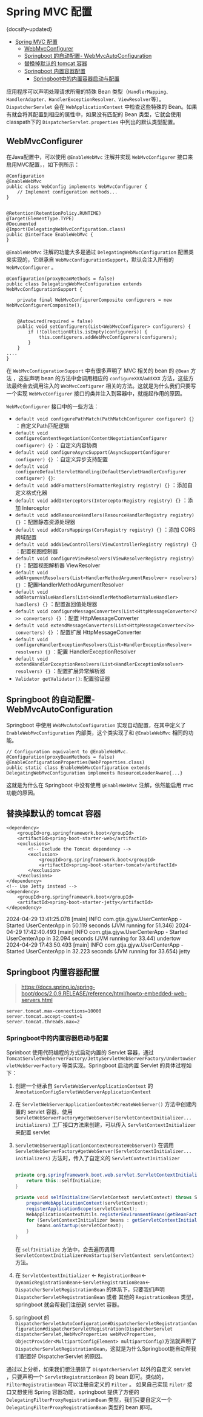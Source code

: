 #  Spring MVC 配置
{docsify-updated}

- [Spring MVC 配置](#spring-mvc-配置)
	- [WebMvcConfigurer](#webmvcconfigurer)
	- [Springboot 的自动配置- WebMvcAutoConfiguration](#springboot-的自动配置--webmvcautoconfiguration)
	- [替换掉默认的 tomcat 容器](#替换掉默认的-tomcat-容器)
	- [Springboot 内置容器配置](#springboot-内置容器配置)
		- [Springboot中的内置容器启动与配置](#springboot中的内置容器启动与配置)

应用程序可以声明处理请求所需的特殊 Bean 类型（`HandlerMapping、HandlerAdapter、HandlerExceptionResolver、ViewResolver`等）。 `DispatcherServlet` 会在 `WebApplicationContext` 中检查这些特殊的 Bean。如果有就会将其配置到相应的属性中，如果没有匹配的 Bean 类型，它就会使用classpath下的 `DispatcherServlet.properties` 中列出的默认类型配置。

## WebMvcConfigurer
在Java配置中，可以使用 `@EnableWebMvc` 注解并实现 `WebMvcConfigurer` 接口来启用MVC配置，，如下例所示：

```
@Configuration
@EnableWebMvc
public class WebConfig implements WebMvcConfigurer {
	// Implement configuration methods...
}


@Retention(RetentionPolicy.RUNTIME)
@Target(ElementType.TYPE)
@Documented
@Import(DelegatingWebMvcConfiguration.class)
public @interface EnableWebMvc {
}
```

`@EnableWebMvc` 注解的功能大多是通过 `DelegatingWebMvcConfiguration` 配置类来实现的，它继承自 `WebMvcConfigurationSupport`，默认会注入所有的 `WebMvcConfigurer` 。
```
@Configuration(proxyBeanMethods = false)
public class DelegatingWebMvcConfiguration extends WebMvcConfigurationSupport {

	private final WebMvcConfigurerComposite configurers = new WebMvcConfigurerComposite();


	@Autowired(required = false)
	public void setConfigurers(List<WebMvcConfigurer> configurers) {
		if (!CollectionUtils.isEmpty(configurers)) {
			this.configurers.addWebMvcConfigurers(configurers);
		}
	}
....
}
```
在 `WebMvcConfigurationSupport` 中有很多声明了 MVC 相关的 bean 的 `@Bean` 方法 ，这些声明 bean 的方法中会调用相应的 `configureXXX`/`addXXX` 方法，这些方法最终会去调用注入的 `WebMvcConfigurer` 相关的方法。这就是为什么我们只要写一个实现 `WebMvcConfigurer` 接口的类并注入到容器中，就能起作用的原因。

`WebMvcConfigurer` 接口中的一些方法：

+ `default void configurePathMatch(PathMatchConfigurer configurer) {} ` ：自定义Path匹配逻辑
+ `default void configureContentNegotiation(ContentNegotiationConfigurer configurer) {}` ：自定义内容协商
+ `default void configureAsyncSupport(AsyncSupportConfigurer configurer) {}` ：自定义异步支持配置
+ `default void configureDefaultServletHandling(DefaultServletHandlerConfigurer configurer) {}`: 
+ `default void addFormatters(FormatterRegistry registry) {}` ：添加自定义格式化器
+ `default void addInterceptors(InterceptorRegistry registry) {}` ：添加 Interceptor
+ `default void addResourceHandlers(ResourceHandlerRegistry registry) {}` ：配置静态资源处理器
+ `default void addCorsMappings(CorsRegistry registry) {}` ：添加 CORS 跨域配置
+ `default void addViewControllers(ViewControllerRegistry registry) {}` ：配置视图控制器
+ `default void configureViewResolvers(ViewResolverRegistry registry) {}` ：配置视图解析器 ViewResolver 
+ `default void addArgumentResolvers(List<HandlerMethodArgumentResolver> resolvers) {}` ：配置HandlerMethodArgumentResolver
+ `default void addReturnValueHandlers(List<HandlerMethodReturnValueHandler> handlers) {}` ：配置返回值处理器
+ `default void configureMessageConverters(List<HttpMessageConverter<?>> converters) {}` ：配置 HttpMessageConverter
+ `default void extendMessageConverters(List<HttpMessageConverter<?>> converters) {}` ：配置扩展 HttpMessageConverter
+ `default void configureHandlerExceptionResolvers(List<HandlerExceptionResolver> resolvers) {}` ：配置 HandlerExceptionResolver
+ `default void extendHandlerExceptionResolvers(List<HandlerExceptionResolver> resolvers) {}` ：配置扩展异常解析器
+ `Validator getValidator()`: 配置验证器

## Springboot 的自动配置- WebMvcAutoConfiguration
Springboot 中使用 `WebMvcAutoConfiguration` 实现自动配置，在其中定义了 `EnableWebMvcConfiguration` 内部类，这个类实现了和 `@EnableWebMvc` 相同的功能。
```
// Configuration equivalent to @EnableWebMvc.
@Configuration(proxyBeanMethods = false)
@EnableConfigurationProperties(WebProperties.class)
public static class EnableWebMvcConfiguration extends DelegatingWebMvcConfiguration implements ResourceLoaderAware{...}
```
这就是为什么在 Springboot 中没有使用 `@EnableWebMvc` 注解，依然能启用 mvc 功能的原因。


## 替换掉默认的 tomcat 容器
```
<dependency>
	<groupId>org.springframework.boot</groupId>
	<artifactId>spring-boot-starter-web</artifactId>
	<exclusions>
		<!-- Exclude the Tomcat dependency -->
		<exclusion>
			<groupId>org.springframework.boot</groupId>
			<artifactId>spring-boot-starter-tomcat</artifactId>
		</exclusion>
	</exclusions>
</dependency>
<!-- Use Jetty instead -->
<dependency>
	<groupId>org.springframework.boot</groupId>
	<artifactId>spring-boot-starter-jetty</artifactId>
</dependency>
```
2024-04-29 13:41:25.078 [main] INFO  com.gtja.gjyw.UserCenterApp  - Started UserCenterApp in 50.119 seconds (JVM running for 51.346)
2024-04-29 17:42:40.493 [main] INFO  com.gtja.gjyw.UserCenterApp  - Started UserCenterApp in 32.094 seconds (JVM running for 33.44) undertow
2024-04-29 17:43:50.493 [main] INFO  com.gtja.gjyw.UserCenterApp  - Started UserCenterApp in 32.223 seconds (JVM running for 33.654) jetty

## Springboot 内置容器配置
> https://docs.spring.io/spring-boot/docs/2.0.9.RELEASE/reference/html/howto-embedded-web-servers.html

```
server.tomcat.max-connections=10000
server.tomcat.accept-count=1
server.tomcat.threads.max=2
```


### Springboot中的内置容器启动与配置
Sprinboot 使用代码编程的方式启动内置的 Servlet 容器，通过 `TomcatServletWebServerFactory/JettyServletWebServerFactory/UndertowServletWebServerFactory` 等类实现。Springboot 启动内置 Servlet 的具体过程如下：
1. 创建一个继承自 `ServletWebServerApplicationContext` 的 `AnnotationConfigServletWebServerApplicationContext` 
2. 在 `ServletWebServerApplicationContext#createWebServer()` 方法中创建内置的 servlet 容器，使用 `ServletWebServerFactory#getWebServer(ServletContextInitializer... initializers)` 工厂接口方法来创建，可以传入 `ServletContextInitializer` 来配置 servlet
3. `ServletWebServerApplicationContext#createWebServer()` 在调用 `ServletWebServerFactory#getWebServer(ServletContextInitializer... initializers)` 方法时，传入了自定义的 `ServletContextInitializer`  

    <img src="pics/springboot-embed.png" alt="" />

	```java
	private org.springframework.boot.web.servlet.ServletContextInitializer getSelfInitializer() {
		return this::selfInitialize;
	}

	private void selfInitialize(ServletContext servletContext) throws ServletException {
		prepareWebApplicationContext(servletContext);
		registerApplicationScope(servletContext);
		WebApplicationContextUtils.registerEnvironmentBeans(getBeanFactory(), servletContext);
		for (ServletContextInitializer beans : getServletContextInitializerBeans()) {
			beans.onStartup(servletContext);
		}
	}
	```
	在 `selfInitialize` 方法中，会去遍历调用 `ServletContextInitializer#onStartup(ServletContext servletContext)` 方法。
4. 在 `ServletContextInitializer` <- `RegistrationBean`<-`DynamicRegistrationBean`<-`ServletRegistrationBean`<-`DispatcherServletRegistrationBean` 的体系下，只要我们声明 `DispatcherServletRegistrationBean` 或者 其他的 `RegistrationBean` 类型，springboot 就会帮我们注册到 servlet 容器。
5. springboot 的 `DispatcherServletAutoConfiguration#DispatcherServletRegistrationConfiguration#dispatcherServletRegistration(DispatcherServlet dispatcherServlet,WebMvcProperties webMvcProperties, ObjectProvider<MultipartConfigElement> multipartConfig)`方法就声明了`DispatcherServletRegistrationBean`，这就是为什么Springboot能自动帮我们配置好 DispatcherServlet 的原因。

通过以上分析，如果我们想注册除了 `DispatcherServlet` 以外的自定义 servlet ，只要声明一个 `ServletRegistrationBean` 的 bean 即可。类似的，`FilterRegistrationBean` 可以注册自定义的 `Filter` 。 如果自己实现 `Filetr` 接口又想使用 Spring 容器功能，springboot 提供了方便的 `DelegatingFilterProxyRegistrationBean` 类型，我们只要自定义一个 `DelegatingFilterProxyRegistrationBean` 类型的 bean 即可。
